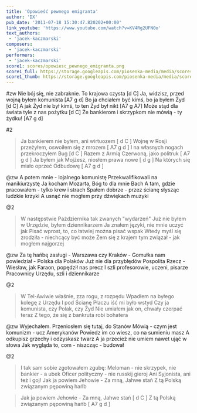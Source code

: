 ```yaml
---
title: 'Opowieść pewnego emigranta'
author: 'DX'
pub_date: '2011-07-18 15:30:47.820202+00:00'
link_youtube: 'https://www.youtube.com/watch?v=KV4Rg2UFN0o'
text_authors:
 - 'jacek-kaczmarski'
composers:
 - 'jacek-kaczmarski'
performers:
 - 'jacek-kaczmarski'
score1: scores/opowiesc_pewnego_emigranta.png
score1_full: https://storage.googleapis.com/piosenka-media/media/scores/opowiesc_pewnego_emigranta.png
score1_thumb: https://storage.googleapis.com/piosenka-media/media/scores/opowiesc_pewnego_emigranta.png.180x0_q85_upscale.jpg
---
```


#zw
Nie bój się, nie zabraknie. To krajowa czysta [d C]
Ja, widzisz, przed wojną byłem komunista [A7 g d]
Bo ja chciałem być kimś, bo ja byłem Żyd [d C]
A jak Żyd nie był kimś, to ten Żyd był nikt [A7 g A7]
Może stąd dla świata tyle z nas pożytku [d C]
Że bankierom i skrzypkom nie mówią - ty żydku! [A7 g d]

#2
>Ja bankierem nie byłem, ani wirtuozem [ d C ]
>Wojnę w Rosji przeżyłem, oswoiłem się z mrozem [ A7 g d ]
>I na własnych nogach przekroczyłem Bug [d C ]
>Razem z Armią Czerwoną, jako politruk  [ A7 g d ]
>Ja byłem jak Mojżesz, niosłem prawa nowe [ d g ]
>Na których się miało oprzeć Odbudowę [ A7 g d ]

@zw
A potem mnie - lojalnego komunistę
Przekwalifikowali na manikiurzystę
Ja kocham Mozarta, Bóg to dla mnie Bach
A tam, gdzie pracowałem - tylko krew i strach
Spałem dobrze - przez ścianę słysząc ludzkie krzyki
A usnąć nie mogłem przy dźwiękach muzyki

@2
>W następstwie Października tak zwanych "wydarzeń"
>Już nie byłem w Urzędzie, byłem dziennikarzem
>Ja znałem języki, nie mnie uczyć jak
>Pisać wprost, to, co łatwiej można pisać wspak
>Wtedy myśl się zrodziła - niechcący być może
>Żem się z krajem tym związał - jak mogłem najgorzej

@zw
Za tę hańbę zasługi - Warszawa czy Kraków -
Gomułka nam powiedział - Polska dla Polaków
Już nie dla przybłędów Pospolita Rzecz -
Wiesław, jak Faraon, popędził nas precz
I szli profesorowie, uczeni, pisarze
Pracownicy Urzędu, szli i dziennikarze

@2
>W Tel-Awiwie właśnie, zza rogu, z rozpędu
>Wpadłem na byłego kolegę z Urzędu
>I pod Ścianę Płaczu iść mi było wstyd
>Czy ja komunista, czy Polak, czy Żyd
>Nie umiałem jak on, chwały czerpać teraz
>Z tego, że się z bankruta robi bohatera

@zw
Wyjechałem. Przeniosłem się tutaj, do Stanów
Mówią - czym jest komunizm - ucz Amerykanów
Powiedz im co wiesz, co na sumieniu masz
A odkupisz grzechy i odzyskasz twarz
A ja przecież nie umiem nawet ująć w słowa
Jak wygląda to, com - niszcząc - budował

@2
>I tak sam sobie zgotowałem zgubę:
>Meloman - nie skrzypek, nie bankier - a ubek
>Oficer polityczny - nie russkij gieroj
>Ani Syjonista, ani też i goj!
>Jak ja powiem Jehowie - Za mną, Jahwe stań
>Z tą Polską związanym pępowiną hańb

>Jak ja powiem Jehowie - Za mną, Jahwe stań [ d C ]
>Z tą Polską związanym pępowiną hańb [ A7 g d ]